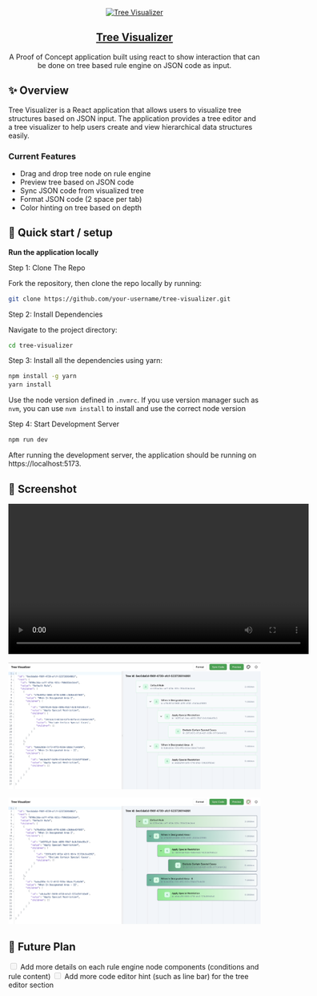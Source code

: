 <p align="center">
  <a href="https://github.com/William9923/tree-visualizer">
    <img alt="Tree Visualizer" src="./public/gif/thumbnail.gif" width="300" />
    <h2 align="center">Tree Visualizer</h2>
  </a>
</p> 
<p align="center">A Proof of Concept application built using react to show interaction that can be done on tree based rule engine on JSON code as input.</p>

## ✨ Overview 

Tree Visualizer is a React application that allows users to visualize tree structures based on JSON input. The application provides a tree editor and a tree visualizer to help users create and view hierarchical data structures easily.

### Current Features
- Drag and drop tree node on rule engine
- Preview tree based on JSON code
- Sync JSON code from visualized tree
- Format JSON code (2 space per tab)
- Color hinting on tree based on depth

## 🚀 Quick start / setup

**Run the application locally**

Step 1: Clone The Repo

Fork the repository, then clone the repo locally by running:

```bash
git clone https://github.com/your-username/tree-visualizer.git
```

Step 2: Install Dependencies

Navigate to the project directory:

```bash
cd tree-visualizer
```

Step 3: Install all the dependencies using yarn:

```bash
npm install -g yarn
yarn install
```

Use the node version defined in `.nvmrc`. If you use version manager such as `nvm`, you can use `nvm install` to install and use the correct node version

Step 4: Start Development Server

```bash
npm run dev
```

After running the development server, the application should be running on https://localhost:5173.

## 📸 Screenshot

<p align="center"> <video width="600" controls> <source src="docs/demo.mov" type="video/mp4"> Your browser does not support the video tag. </video> </p>

![Example 1](docs/tree-visualizer-no-color.png)

![Example 2](docs/tree-visualizer-with-color.png)


## 🔮 Future  Plan
<input disabled="" type="checkbox"> Add more details on each rule engine node components (conditions and rule content)
<input disabled="" type="checkbox"> Add more code editor hint (such as line bar) for the tree editor section

